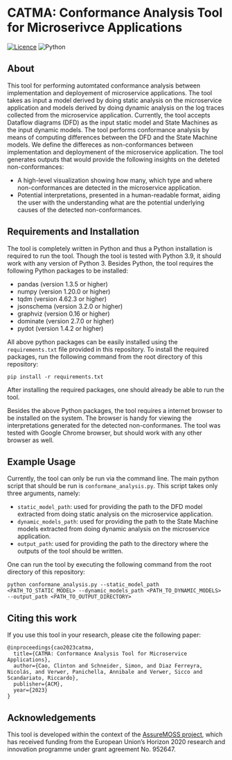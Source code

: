 # CATMA: Conformance Analysis Tool for Microserivce Applications 
[![Licence](https://img.shields.io/github/license/Ileriayo/markdown-badges?style=for-the-badge)](./LICENSE) ![Python](https://img.shields.io/badge/python-3670A0?style=for-the-badge&logo=python&logoColor=ffdd54)

## About
This tool for performing automtated conformance analysis between implementation and deployement of microservice applications. The tool takes as input a model derived by doing static analysis on the microservice application and models derived by doing dynamic analysis on the log traces collected from the microservice application. Currently, the tool accepts Dataflow diagrams (DFD) as the input static model and State Machines as the input dynamic models. The tool performs conformance analysis by means of computing differences between the DFD and the State Machine models. We define the differeces as non-conformances between implementation and deploymenent of the microservice application. The tool generates outputs that would provide the following insights on the deteted non-conformances:
- A high-level visualization showing how many, which type and where non-conformances are detected in the microservice application.
- Potential interpretations, presented in a human-readable format, aiding the user with the understanding what are the potential underlying causes of the detected non-conformances. 

## Requirements and Installation
The tool is completely written in Python and thus a Python installation is required to run the tool. Though the tool is tested with Python 3.9, it should work with any version of Python 3. Besides Python, the tool requires the following Python packages to be installed:
- pandas (version 1.3.5 or higher)
- numpy (version 1.20.0 or higher)
- tqdm (version 4.62.3 or higher)
- jsonschema (version 3.2.0 or higher)
- graphviz (version 0.16 or higher)
- dominate (version 2.7.0 or higher)
- pydot (version 1.4.2 or higher)

All above python packages can be easily installed using the `requirements.txt` file provided in this repository. To install the required packages, run the following command from the root directory of this repository:
```
pip install -r requirements.txt
```

After installing the required packages, one should already be able to run the tool. 

Besides the above Python packages, the tool requires a internet browser to be installed on the system. The browser is handy for viewing the interpretations generated for the detected non-conformanes. The tool was tested with Google Chrome browser, but should work with any other browser as well.

## Example Usage
Currently, the tool can only be run via the command line. The main python script that should be run is `conformane_analysis.py`. This script takes only three arguments, namely:
- `static_model_path`: used for providing the path to the DFD model extracted from doing static analysis on the microservice application.
- `dynamic_models_path`: used for providing the path to the State Machine models extracted from doing dynamic analysis on the microservice application.
- `output_path`: used for providing the path to the directory where the outputs of the tool should be written.

One can run the tool by executing the following command from the root directory of this repository:
```
python conformane_analysis.py --static_model_path <PATH_TO_STATIC_MODEL> --dynamic_models_path <PATH_TO_DYNAMIC_MODELS> --output_path <PATH_TO_OUTPUT_DIRECTORY>
```

## Citing this work
If you use this tool in your research, please cite the following paper:
```
@inproceedings{cao2023catma,
  title={CATMA: Conformance Analysis Tool for Microservice Applications},
  author={Cao, Clinton and Schneider, Simon, and Diaz Ferreyra, Nicolás, and Verwer, Panichella, Annibale and Verwer, Sicco and Scandariato, Riccardo},
  publisher={ACM},
  year={2023}
}
```

## Acknowledgements
This tool is developed within the context of the [AssureMOSS project](https://assuremoss.eu), which has received funding from the European Union’s Horizon 2020 research and innovation programme under grant agreement No. 952647.
